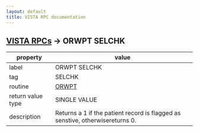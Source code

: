 ```yaml
---
layout: default
title: VISTA RPC documentation
---
```




## [VISTA RPCs](TableOfContent.md) &#8594; ORWPT SELCHK 

 property | value 
--- | --- 
 label | ORWPT SELCHK
 tag | SELCHK
 routine | [ORWPT](http://code.osehra.org/dox/Routine_ORWPT_source.html)
 return value type | SINGLE VALUE
 description | Returns a 1 if the patient record is flagged as senstive, otherwisereturns 0.